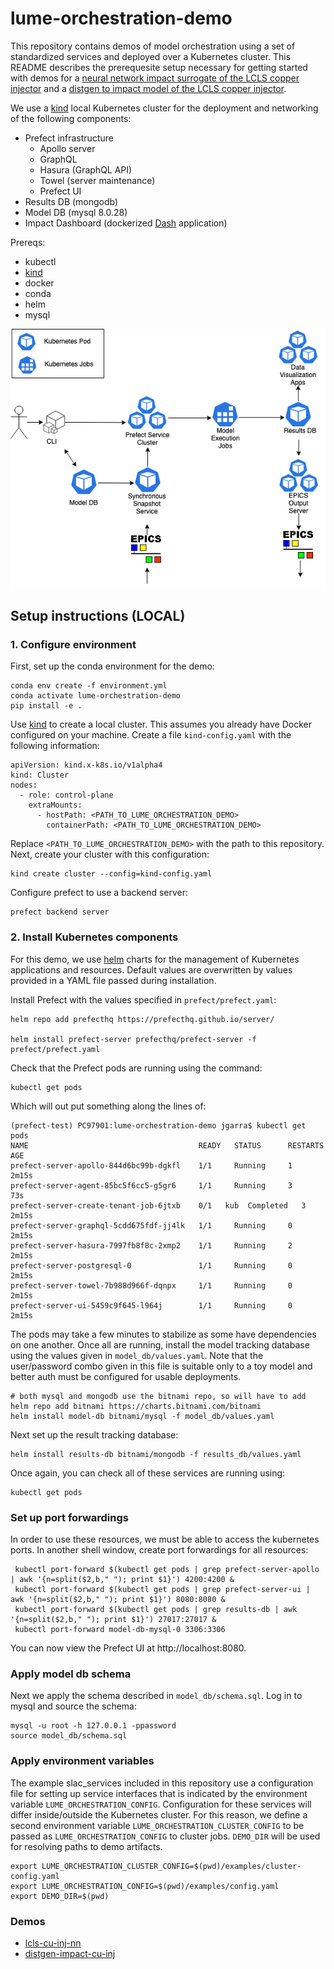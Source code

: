 # lume-orchestration-demo

This repository contains demos of model orchestration using a set of standardized services and deployed over a Kubernetes cluster. This README describes the prerequesite setup necessary for getting started with demos for a [neural network impact surrogate of the LCLS copper injector](docs/lcls_cu_inj_nn.md) and a [distgen to impact model of the LCLS copper injector](docs/distgen_impact_cu_inj.md).

We use a [kind](https://kind.sigs.k8s.io/) local Kubernetes cluster for the deployment and networking of the following components:
- Prefect infrastructure  
  - Apollo server  
  - GraphQL  
  - Hasura (GraphQL API)  
  - Towel (server maintenance)  
  - Prefect UI  
- Results DB (mongodb)  
- Model DB (mysql 8.0.28)  
- Impact Dashboard (dockerized [Dash](https://plotly.com/dash/) application)  

Prereqs:
- kubectl
- [kind](https://kind.sigs.k8s.io/)
- docker
- conda
- helm 
- mysql

![image](docs/files/Modeling_infra.png)


## Setup instructions (LOCAL)

### 1. Configure environment 
First, set up the conda environment for the demo:
```
conda env create -f environment.yml
conda activate lume-orchestration-demo
pip install -e .
```

Use [kind](https://kind.sigs.k8s.io/) to create a local cluster. This assumes you already have Docker configured on your machine. Create a file `kind-config.yaml` with the following information:
```
apiVersion: kind.x-k8s.io/v1alpha4
kind: Cluster
nodes:
  - role: control-plane
    extraMounts:
      - hostPath: <PATH_TO_LUME_ORCHESTRATION_DEMO>
        containerPath: <PATH_TO_LUME_ORCHESTRATION_DEMO>
```
Replace `<PATH_TO_LUME_ORCHESTRATION_DEMO>` with the path to this repository. Next, create your cluster with this configuration:
```
kind create cluster --config=kind-config.yaml
```

Configure prefect to use a backend server:
```
prefect backend server
```
### 2. Install Kubernetes components
For this demo, we use [helm](https://helm.sh/) charts for the management of Kubernetes applications and resources. Default values are overwritten by values provided in a YAML file passed during installation.

Install Prefect with the values specified in `prefect/prefect.yaml`:
```
helm repo add prefecthq https://prefecthq.github.io/server/

helm install prefect-server prefecthq/prefect-server -f prefect/prefect.yaml
```

Check that the Prefect pods are running using the command:
```
kubectl get pods
```
Which will out put something along the lines of:
```
(prefect-test) PC97901:lume-orchestration-demo jgarra$ kubectl get pods
NAME                                      READY   STATUS      RESTARTS   AGE
prefect-server-apollo-844d6bc99b-dgkfl    1/1     Running     1          2m15s
prefect-server-agent-85bc5f6cc5-g5gr6     1/1     Running     3          73s
prefect-server-create-tenant-job-6jtxb    0/1   kub  Completed   3          2m15s
prefect-server-graphql-5cdd675fdf-jj4lk   1/1     Running     0          2m15s
prefect-server-hasura-7997fb8f8c-2xmp2    1/1     Running     2          2m15s
prefect-server-postgresql-0               1/1     Running     0          2m15s
prefect-server-towel-7b988d966f-dqnpx     1/1     Running     0          2m15s
prefect-server-ui-5459c9f645-l964j        1/1     Running     0          2m15s
```
The pods may take a few minutes to stabilize as some have dependencies on one another. Once all are running, install the model tracking database using the values given in `model_db/values.yaml`. Note that the user/password combo given in this file is suitable only to a toy model and better auth must be configured for usable deployments.
```
# both mysql and mongodb use the bitnami repo, so will have to add
helm repo add bitnami https://charts.bitnami.com/bitnami
helm install model-db bitnami/mysql -f model_db/values.yaml
```
Next set up the result tracking database:
```
helm install results-db bitnami/mongodb -f results_db/values.yaml
```
Once again, you can check all of these services are running using:
```
kubectl get pods
```


### Set up port forwardings
In order to use these resources, we must be able to access the kubernetes ports. In another shell window, create port forwardings for all resources:
```
 kubectl port-forward $(kubectl get pods | grep prefect-server-apollo | awk '{n=split($2,b," "); print $1}') 4200:4200 & 
 kubectl port-forward $(kubectl get pods | grep prefect-server-ui | awk '{n=split($2,b," "); print $1}') 8080:8080 &
 kubectl port-forward $(kubectl get pods | grep results-db | awk '{n=split($2,b," "); print $1}') 27017:27017 &
 kubectl port-forward model-db-mysql-0 3306:3306 
```

You can now view the Prefect UI at http://localhost:8080.

### Apply model db schema

Next we apply the schema described in `model_db/schema.sql`. 
Log in to mysql and source the schema:

```
mysql -u root -h 127.0.0.1 -ppassword
source model_db/schema.sql
```

### Apply environment variables

The example slac_services included in this repository use a configuration file for setting up service interfaces that is indicated by the environment variable `LUME_ORCHESTRATION_CONFIG`. Configuration for these services will differ inside/outside the Kubernetes cluster. For this reason, we define a second environment variable `LUME_ORCHESTRATION_CLUSTER_CONFIG` to be passed as `LUME_ORCHESTRATION_CONFIG` to cluster jobs. `DEMO_DIR` will be used for resolving paths to demo artifacts.

```
export LUME_ORCHESTRATION_CLUSTER_CONFIG=$(pwd)/examples/cluster-config.yaml
export LUME_ORCHESTRATION_CONFIG=$(pwd)/examples/config.yaml
export DEMO_DIR=$(pwd)
```

### Demos

- [lcls-cu-inj-nn](docs/lcls_cu_inj_nn.md)  
- [distgen-impact-cu-inj](docs/distgen_impact_cu_inj.md)  